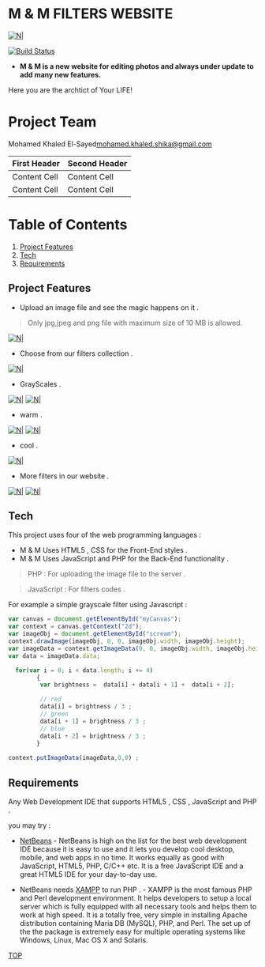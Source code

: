 # M & M FILTERS WEBSITE

[![N|](1.png)]()

[![Build Status](https://travis-ci.org/joemccann/dillinger.svg?branch=master)](https://travis-ci.org/joemccann/dillinger)

* **M & M is a new website for editing photos and always under update to add many new features.**

 Here you are the archtict of Your LIFE!
 
# Project Team
Mohamed Khaled El-Sayed[mohamed.khaled.shika@gmail.com](mohamed.khaled.shika@gmail.com)

| First Header  | Second Header |
| ------------- | ------------- |
| Content Cell  | Content Cell  |
| Content Cell  | Content Cell  |

# Table of Contents

1. [Project Features](#Project-Features)
2. [Tech](#Tech)
3. [Requirements](#Requirements)

## Project Features

  * Upload an image file and see the magic happens on it .
  > Only jpg,jpeg and png file with maximum size of 10 MB is allowed.
  
  [![N|](2.png)]()
  
  * Choose from our filters collection .
  
  [![N|](3.png)]()

  * GrayScales .
  
  [![N|](4.png)]()
  [![N|](5.png)]()

  * warm .
  
  [![N|](9.png)]()
  [![N|](10.png)]()

  * cool .
  
  [![N|](6.png)]()
  
  * More filters in our website .
  
  [![N|](7.png)]()
  [![N|](8.png)]()
  
## Tech

This project uses four of the web programming languages :
 
 - M & M Uses HTML5 , CSS for the Front-End styles .
 - M & M Uses JavaScript and PHP for the Back-End functionality .
 > PHP : For uploading the image file to the server .
 
 > JavaScript : For filters codes . 
 
 For example a simple grayscale filter using Javascript  :
 
 ```javascript
var canvas = document.getElementById("myCanvas");
var context = canvas.getContext("2d");
var imageObj = document.getElementById("scream"); 
context.drawImage(imageObj, 0, 0, imageObj.width, imageObj.height);
var imageData = context.getImageData(0, 0, imageObj.width, imageObj.height);
var data = imageData.data;

   for(var i = 0; i < data.length; i += 4)
         {
          var brightness =  data[i] + data[i + 1] +  data[i + 2];

          // red
          data[i] = brightness / 3 ;
          // green
          data[i + 1] = brightness / 3 ;
          // blue
          data[i + 2] = brightness / 3 ;
         }
         
context.putImageData(imageData,0,0) ;
```
 
## Requirements

 Any Web Development IDE that supports HTML5 , CSS , JavaScript and PHP .
 
 you may try : 
 * [NetBeans](https://netbeans.org/) - NetBeans is high on the list for the best web development IDE because it is easy to use and it lets you develop cool desktop, mobile, and web apps in no time. It works equally as good with JavaScript, HTML5, PHP, C/C++ etc. It is a free JavaScript IDE and a great HTML5 IDE for your day-to-day use.
 
* NetBeans needs [XAMPP](https://www.apachefriends.org/download.html)  to run PHP . - XAMPP is the most famous PHP and Perl development environment. It helps developers to setup a local server which is fully equipped with all necessary tools and helps them to work at high speed. It is a totally free, very simple in installing Apache distribution containing Maria DB (MySQL), PHP, and Perl. The set up of the the package is extremely easy for multiple operating systems like Windows, Linux, Mac OS X and Solaris.

[TOP](#m--m-filters-website)
